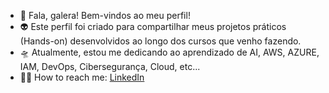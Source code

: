 - 👋 Fala, galera! Bem-vindos ao meu perfil!
- 👽 Este perfil foi criado para compartilhar meus projetos práticos (Hands-on) desenvolvidos ao longo dos cursos que venho fazendo.
- 🛸 Atualmente, estou me dedicando ao aprendizado de AI, AWS, AZURE, IAM, DevOps, Cibersegurança, Cloud, etc...
- 🧑‍💻 How to reach me: <a href="https://www.linkedin.com/in/paloma-lima-it/
">LinkedIn</a>

<!---
Paloma-github/Paloma-github is a ✨ special ✨ repository because its `README.md` (this file) appears on your GitHub profile.
You can click the Preview link to take a look at your changes.
--->
